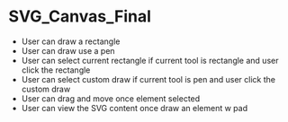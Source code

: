 # SVG_Canvas_Final

- User can draw a rectangle
- User can draw use a pen 
- User can select current rectangle if current tool is rectangle and user click the rectangle 
- User can select custom draw if current tool is pen and user click the custom draw 
- User can drag and move once element selected 
- User can view the SVG content once draw an element w pad 
